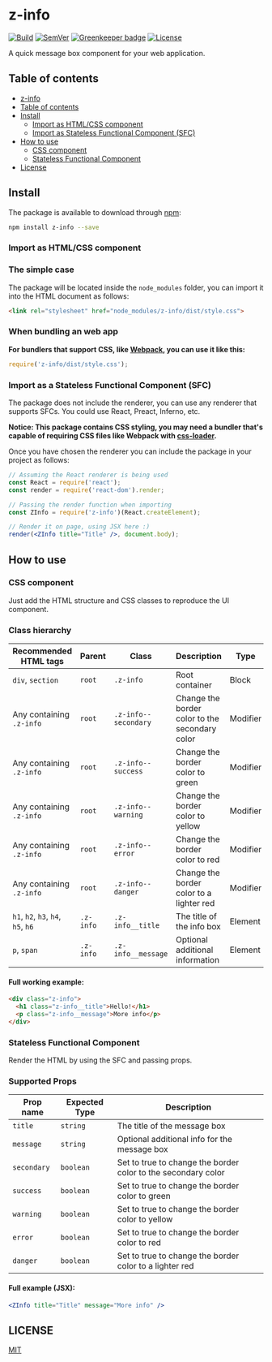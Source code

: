 # <a name="z-info"></a> z-info

[![Build]](https://travis-ci.org/z-kit/z-info) [![SemVer]](http://semver.org/) [![Greenkeeper badge](https://badges.greenkeeper.io/z-kit/z-info.svg)](https://greenkeeper.io/) [![License]](LICENSE)

A quick message box component for your web application.

## <a name="toc"></a> Table of contents

- [z-info](#z-info)
- [Table of contents](#toc)
- [Install](#install)
  - [Import as HTML/CSS component](#import-css)
  - [Import as Stateless Functional Component (SFC)](#import-sfc)
- [How to use](#howto)
  - [CSS component](#css)
  - [Stateless Functional Component](#sfc)
- [License](#license)

## <a name="install"></a> Install

The package is available to download through [npm](https://npmjs.com):

```bash
npm install z-info --save
```

### <a name="import-css"></a> Import as HTML/CSS component

### The simple case

The package will be located inside the `node_modules` folder, you can import it into the HTML document as follows:

```html
<link rel="stylesheet" href="node_modules/z-info/dist/style.css">
```

### When bundling an web app

**For bundlers that support CSS, like [Webpack](https://webpack.github.io/), you can use it like this:**

```javascript
require('z-info/dist/style.css');
```

### <a name="import-sfc"></a> Import as a Stateless Functional Component (SFC)

The package does not include the renderer, you can use any renderer that supports SFCs. You could use React, Preact, Inferno, etc.

**Notice: This package contains CSS styling, you may need a bundler that's capable of requiring CSS files like Webpack with [css-loader](https://github.com/webpack/css-loader).**

Once you have chosen the renderer you can include the package in your project as follows:

```jsx
// Assuming the React renderer is being used
const React = require('react');
const render = require('react-dom').render;

// Passing the render function when importing
const ZInfo = require('z-info')(React.createElement);

// Render it on page, using JSX here :)
render(<ZInfo title="Title" />, document.body);
```

## <a name="howto"></a> How to use

### <a name="css"></a> CSS component

Just add the HTML structure and CSS classes to reproduce the UI component.

### Class hierarchy

| Recommended HTML tags              | Parent    | Class                | Description                                    | Type     |
| ---------------------------------- | --------- | -------------------- | ---------------------------------------------- | -------- |
| `div`, `section`                   | `root`    | `.z-info`            | Root container                                 | Block    |
| Any containing `.z-info`           | `root`    | `.z-info--secondary` | Change the border color to the secondary color | Modifier |
| Any containing `.z-info`           | `root`    | `.z-info--success`   | Change the border color to green               | Modifier |
| Any containing `.z-info`           | `root`    | `.z-info--warning`   | Change the border color to yellow              | Modifier |
| Any containing `.z-info`           | `root`    | `.z-info--error`     | Change the border color to red                 | Modifier |
| Any containing `.z-info`           | `root`    | `.z-info--danger`    | Change the border color to a lighter red       | Modifier |
| `h1`, `h2`, `h3`, `h4`, `h5`, `h6` | `.z-info` | `.z-info__title`     | The title of the info box                      | Element  |
| `p`, `span`                        | `.z-info` | `.z-info__message`   | Optional additional information                | Element  |

#### Full working example:

```html
<div class="z-info">
  <h1 class="z-info__title">Hello!</h1>
  <p class="z-info__message">More info</p>
</div>
```

### <a name="sfc"></a> Stateless Functional Component

Render the HTML by using the SFC and passing props.

### Supported Props

| Prop name   | Expected Type | Description                                                   |
| ----------- | ------------- | ------------------------------------------------------------- |
| `title`     | `string`      | The title of the message box                                  |
| `message`   | `string`      | Optional additional info for the message box                  |
| `secondary` | `boolean`     | Set to true to change the border color to the secondary color |
| `success`   | `boolean`     | Set to true to change the border color to green               |
| `warning`   | `boolean`     | Set to true to change the border color to yellow              |
| `error`     | `boolean`     | Set to true to change the border color to red                 |
| `danger`    | `boolean`     | Set to true to change the border color to a lighter red       |

#### Full example (JSX):

```jsx
<ZInfo title="Title" message="More info" />
```

## <a name="license"></a> LICENSE

[MIT](LICENSE)

[Build]: https://img.shields.io/travis/z-kit/z-info.svg
[SemVer]: https://img.shields.io/:semver-%E2%9C%93-brightgreen.svg
[License]: https://img.shields.io/npm/l/z-info.svg